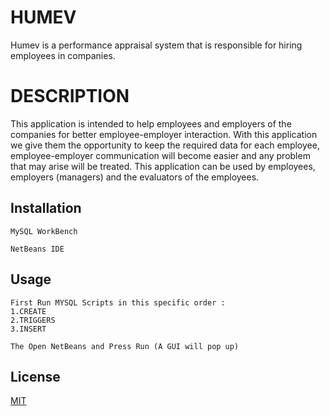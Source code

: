 # HUMEV

Humev is a performance appraisal system that is responsible for
hiring employees in companies.

# DESCRIPTION
This application is intended to help employees and employers
of the companies for better employee-employer interaction. With this
application we give them the opportunity to keep the required data for each
employee, employee-employer communication will become easier and any problem that may arise will
be treated. This application can be used by employees, employers (managers) and the evaluators of
the employees.

## Installation
```
MySQL WorkBench

NetBeans IDE
```


## Usage

```
First Run MYSQL Scripts in this specific order :
1.CREATE
2.TRIGGERS
3.INSERT

The Open NetBeans and Press Run (A GUI will pop up)
```

## License
[MIT](https://choosealicense.com/licenses/mit/)
